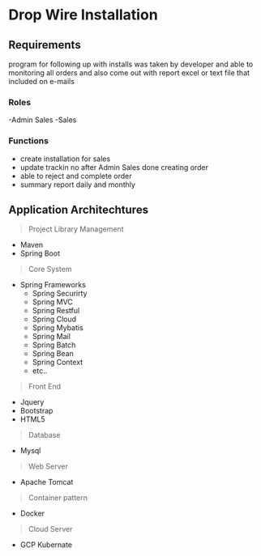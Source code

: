 # Drop Wire Installation

## Requirements
program for following up with installs was taken by developer and able to monitoring all orders and also come out with report excel or text file that included on e-mails

### Roles
-Admin Sales
-Sales

### Functions
- create installation for sales
- update trackin no after Admin Sales done creating order
- able to reject and complete order
- summary report daily and monthly

## Application Architechtures
> Project Library Management
  - Maven
  - Spring Boot
> Core System
  - Spring Frameworks
    - Spring Securirty
    - Spring MVC
    - Spring Restful
    - Spring Cloud
    - Spring Mybatis
    - Spring Mail
    - Spring Batch
    - Spring Bean
    - Spring Context
    - etc..
> Front End
  - Jquery
  - Bootstrap
  - HTML5
> Database
  - Mysql
> Web Server
  - Apache Tomcat
> Container pattern
  - Docker
> Cloud Server
  - GCP Kubernate

